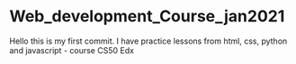 # Web_development_Course_jan2021

Hello this is my first commit.
I have practice lessons from html, css, python and javascript - course CS50 Edx